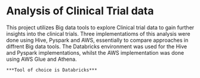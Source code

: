 # Analysis of Clinical Trial data
This project utilizes Big data tools to explore Clinical trial data to gain further insights into the clinical trials. Three implementatioms of this analysis were done using Hive, Pyspark and AWS, essentially to compare approaches in diffrent Big data tools. The Databricks environment was used for the Hive and Pyspark implementations, whilst the AWS implementation was done using AWS Glue and Athena.
```
***Tool of choice is Databricks***
